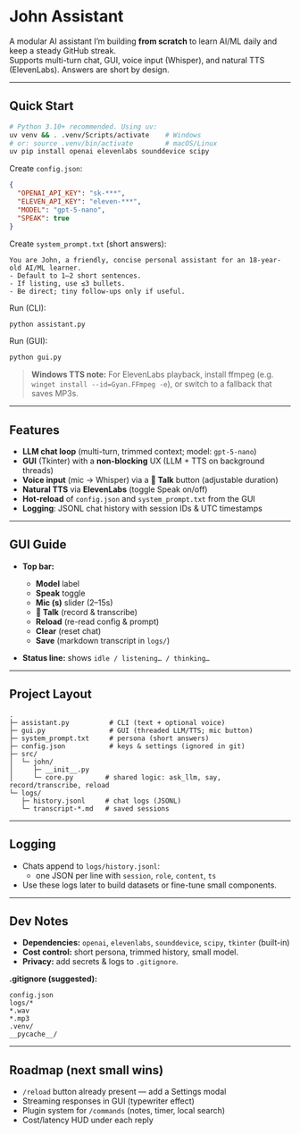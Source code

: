 # John Assistant

A modular AI assistant I’m building **from scratch** to learn AI/ML daily and keep a steady GitHub streak.  
Supports multi-turn chat, GUI, voice input (Whisper), and natural TTS (ElevenLabs). Answers are short by design.

---

## Quick Start

```bash
# Python 3.10+ recommended. Using uv:
uv venv && . .venv/Scripts/activate    # Windows
# or: source .venv/bin/activate        # macOS/Linux
uv pip install openai elevenlabs sounddevice scipy
```

Create `config.json`:
```json
{
  "OPENAI_API_KEY": "sk-***",
  "ELEVEN_API_KEY": "eleven-***",
  "MODEL": "gpt-5-nano",
  "SPEAK": true
}
```

Create `system_prompt.txt` (short answers):
```
You are John, a friendly, concise personal assistant for an 18-year-old AI/ML learner.
- Default to 1–2 short sentences.
- If listing, use ≤3 bullets.
- Be direct; tiny follow-ups only if useful.
```

Run (CLI):
```bash
python assistant.py
```

Run (GUI):
```bash
python gui.py
```

> **Windows TTS note:** For ElevenLabs playback, install ffmpeg (e.g. `winget install --id=Gyan.FFmpeg -e`), or switch to a fallback that saves MP3s.

---

## Features

- **LLM chat loop** (multi-turn, trimmed context; model: `gpt-5-nano`)
- **GUI** (Tkinter) with a **non-blocking** UX (LLM + TTS on background threads)
- **Voice input** (mic → Whisper) via a **🎤 Talk** button (adjustable duration)
- **Natural TTS** via **ElevenLabs** (toggle Speak on/off)
- **Hot-reload** of `config.json` and `system_prompt.txt` from the GUI
- **Logging**: JSONL chat history with session IDs & UTC timestamps

---

## GUI Guide

- **Top bar:**  
  - **Model** label  
  - **Speak** toggle  
  - **Mic (s)** slider (2–15s)  
  - **🎤 Talk** (record & transcribe)  
  - **Reload** (re-read config & prompt)  
  - **Clear** (reset chat)  
  - **Save** (markdown transcript in `logs/`)

- **Status line:** shows `idle / listening… / thinking…`

---

## Project Layout

```
.
├─ assistant.py          # CLI (text + optional voice)
├─ gui.py                # GUI (threaded LLM/TTS; mic button)
├─ system_prompt.txt     # persona (short answers)
├─ config.json           # keys & settings (ignored in git)
├─ src/
│  └─ john/
│     ├─ __init__.py
│     └─ core.py        # shared logic: ask_llm, say, record/transcribe, reload
└─ logs/
   ├─ history.jsonl     # chat logs (JSONL)
   └─ transcript-*.md   # saved sessions
```

---

## Logging

- Chats append to `logs/history.jsonl`:
  - one JSON per line with `session`, `role`, `content`, `ts`
- Use these logs later to build datasets or fine-tune small components.

---

## Dev Notes

- **Dependencies:** `openai`, `elevenlabs`, `sounddevice`, `scipy`, `tkinter` (built-in)  
- **Cost control:** short persona, trimmed history, small model.  
- **Privacy:** add secrets & logs to `.gitignore`.

**.gitignore (suggested):**
```
config.json
logs/*
*.wav
*.mp3
.venv/
__pycache__/
```

---

## Roadmap (next small wins)

- `/reload` button already present — add a Settings modal
- Streaming responses in GUI (typewriter effect)
- Plugin system for `/commands` (notes, timer, local search)
- Cost/latency HUD under each reply
